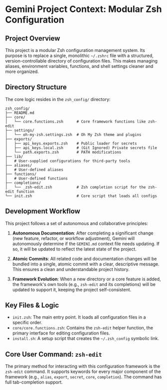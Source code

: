 # Gemini Project Context: Modular Zsh Configuration

## Project Overview

This project is a modular Zsh configuration management system. Its purpose is to replace a single, monolithic `~/.zshrc` file with a structured, version-controllable directory of configuration files. This makes managing aliases, environment variables, functions, and shell settings cleaner and more organized.

## Directory Structure

The core logic resides in the `zsh_config/` directory:

```
zsh_config/
├── README.md
├── core/
│   └── core.functions.zsh      # Core framework functions like zsh-edit
├── settings/
│   └── oh-my-zsh.settings.zsh  # Oh My Zsh theme and plugins
├── exports/
│   ├── api_keys.exports.zsh    # Public loader for secrets
│   ├── api_keys.local.zsh      # (Git Ignored) Private secrets file
│   └── path.exports.zsh        # PATH modifications
├── lib/
│   # User-supplied configurations for third-party tools
├── aliases/
│   # User-defined aliases
├── functions/
│   # User-defined functions
├── completions/
│   └── _zsh-edit.zsh           # Zsh completion script for the zsh-edit function
└── init.zsh                    # Core script that loads all configs
```

## Development Workflow

This project follows a set of autonomous and collaborative principles:

1.  **Autonomous Documentation**: After completing a significant change (new feature, refactor, or workflow adjustment), Gemini will autonomously determine if the `GEMINI.md` context file needs updating. If so, it will be updated to reflect the latest state of the project.

2.  **Atomic Commits**: All related code and documentation changes will be bundled into a single, atomic commit with a clear, descriptive message. This ensures a clean and understandable project history.

3.  **Framework Evolution**: When a new directory or a core feature is added, the framework's own tools (e.g., `zsh-edit` and its completions) will be updated to support it, keeping the project self-consistent.

## Key Files & Logic

-   `init.zsh`: The main entry point. It loads all configuration files in a specific order.
-   `core/core.functions.zsh`: Contains the `zsh-edit` helper function, the primary interface for editing configuration files.
-   `install.sh`: A setup script that creates the `~/.zsh_config` symbolic link.

## Core User Command: `zsh-edit`

The primary method for interacting with this configuration framework is the `zsh-edit` command. It supports keywords for every major component of the framework (e.g., `alias`, `export`, `secret`, `core`, `completion`). The command has full tab-completion support.